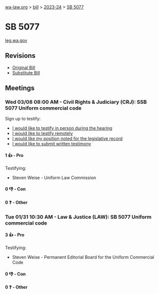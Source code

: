 [wa-law.org](/) > [bill](/bill/) > [2023-24](/bill/2023-24/) > [SB 5077](/bill/2023-24/sb/5077/)

# SB 5077
[leg.wa.gov](https://app.leg.wa.gov/billsummary?BillNumber=5077&Year=2023&Initiative=false)

## Revisions
* [Original Bill](1/)
* [Substitute Bill](S/)

## Meetings
### Wed 03/08 08:00 AM - Civil Rights & Judiciary (CRJ): SSB 5077 Uniform commercial code
Sign up to testify:
* [I would like to testify in person during the hearing](https://app.leg.wa.gov/csi/Testifier/Add?chamber=House&mId=30891&aId=152892&caId=21844&tId=1)
* [I would like to testify remotely](https://app.leg.wa.gov/csi/Testifier/Add?chamber=House&mId=30891&aId=152892&caId=21844&tId=2)
* [I would like my position noted for the legislative record](https://app.leg.wa.gov/csi/Testifier/Add?chamber=House&mId=30891&aId=152892&caId=21844&tId=3)
* [I would like to submit written testimony](https://app.leg.wa.gov/csi/Testifier/Add?chamber=House&mId=30891&aId=152892&caId=21844&tId=4)

#### 1 👍 - Pro
Testifying:
* Steven Weise - Uniform Law Commission

#### 0 👎 - Con

#### 0 ❓ - Other

### Tue 01/31 10:30 AM - Law & Justice (LAW): SB 5077 Uniform commercial code
#### 3 👍 - Pro
Testifying:
* Steven Weise - Permanent Editorial Board for the Uniform Commercial Code

#### 0 👎 - Con

#### 0 ❓ - Other

